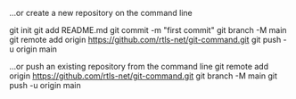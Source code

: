…or create a new repository on the command line 

git init
git add README.md
git commit -m "first commit"
git branch -M main
git remote add origin https://github.com/rtls-net/git-command.git
git push -u origin main


…or push an existing repository from the command line
git remote add origin https://github.com/rtls-net/git-command.git
git branch -M main
git push -u origin main
